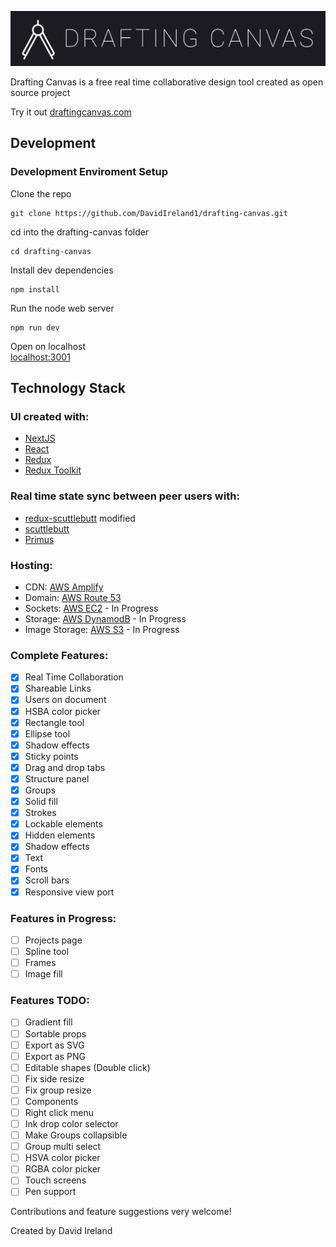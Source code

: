 ![## Drafting Canvas](https://raw.githubusercontent.com/DavidIreland1/drafting-canvas/main/public/images/drafting-canvas.svg)

Drafting Canvas is a free real time collaborative design tool created as open source project

Try it out [draftingcanvas.com](https://www.draftingcanvas.com/)

## Development

### Development Enviroment Setup

Clone the repo

```console
git clone https://github.com/DavidIreland1/drafting-canvas.git
```

cd into the drafting-canvas folder

```console
cd drafting-canvas
```

Install dev dependencies

```console
npm install
```

Run the node web server

```console
npm run dev
```

Open on localhost  
[localhost:3001](http://localhost:3001/)

## Technology Stack

### UI created with:

-   [NextJS](https://nextjs.org/)
-   [React](https://reactjs.org/)
-   [Redux](https://redux.js.org/)
-   [Redux Toolkit](https://redux-toolkit.js.org/)

### Real time state sync between peer users with:

-   [redux-scuttlebutt](https://github.com/grrowl/redux-scuttlebutt) modified
-   [scuttlebutt](https://github.com/dominictarr/scuttlebutt)
-   [Primus](https://github.com/primus/primus)

### Hosting:

-   CDN: [AWS Amplify](https://aws.amazon.com/amplify/)
-   Domain: [AWS Route 53](https://aws.amazon.com/route53/)
-   Sockets: [AWS EC2](https://aws.amazon.com/ec2/) - In Progress
-   Storage: [AWS DynamodB](https://aws.amazon.com/dynamodb/) - In Progress
-   Image Storage: [AWS S3](https://aws.amazon.com/s3/) - In Progress

### Complete Features:

-   [x] Real Time Collaboration
-   [x] Shareable Links
-   [x] Users on document
-   [x] HSBA color picker
-   [x] Rectangle tool
-   [x] Ellipse tool
-   [x] Shadow effects
-   [x] Sticky points
-   [x] Drag and drop tabs
-   [x] Structure panel
-   [x] Groups
-   [x] Solid fill
-   [x] Strokes
-   [x] Lockable elements
-   [x] Hidden elements
-   [x] Shadow effects
-   [x] Text
-   [x] Fonts
-   [x] Scroll bars
-   [x] Responsive view port

### Features in Progress:

-   [ ] Projects page
-   [ ] Spline tool
-   [ ] Frames
-   [ ] Image fill

### Features TODO:

-   [ ] Gradient fill
-   [ ] Sortable props
-   [ ] Export as SVG
-   [ ] Export as PNG
-   [ ] Editable shapes (Double click)
-   [ ] Fix side resize
-   [ ] Fix group resize
-   [ ] Components
-   [ ] Right click menu
-   [ ] Ink drop color selector
-   [ ] Make Groups collapsible
-   [ ] Group multi select
-   [ ] HSVA color picker
-   [ ] RGBA color picker
-   [ ] Touch screens
-   [ ] Pen support

Contributions and feature suggestions very welcome!

Created by David Ireland
